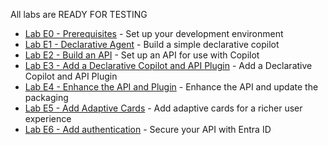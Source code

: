 All labs are READY FOR TESTING

- [Lab E0 - Prerequisites](/copilot-camp/pages/extend-m365-copilot/00-prerequisites/) - Set up your development environment
- [Lab E1 - Declarative Agent](/copilot-camp/pages/extend-m365-copilot/01-declarative-copilot/) - Build a simple declarative copilot
- [Lab E2 - Build an API](/copilot-camp/pages/extend-m365-copilot/02-build-the-api/) - Set up an API for use with Copilot
- [Lab E3 - Add a Declarative Copilot and API Plugin](/copilot-camp/pages/extend-m365-copilot/03-add-declarative-copilot/) - Add a Declarative Copilot and API Plugin
- [Lab E4 - Enhance the API and Plugin](/copilot-camp/pages/extend-m365-copilot/04-enhance-api-plugin/) - Enhance the API and update the packaging
- [Lab E5 - Add Adaptive Cards](/copilot-camp/pages/extend-m365-copilot/05-add-adaptive-card/) - Add adaptive cards for a richer user experience
- [Lab E6 - Add authentication](/copilot-camp/pages/extend-m365-copilot/06-add-authentication/) - Secure your API with Entra ID

